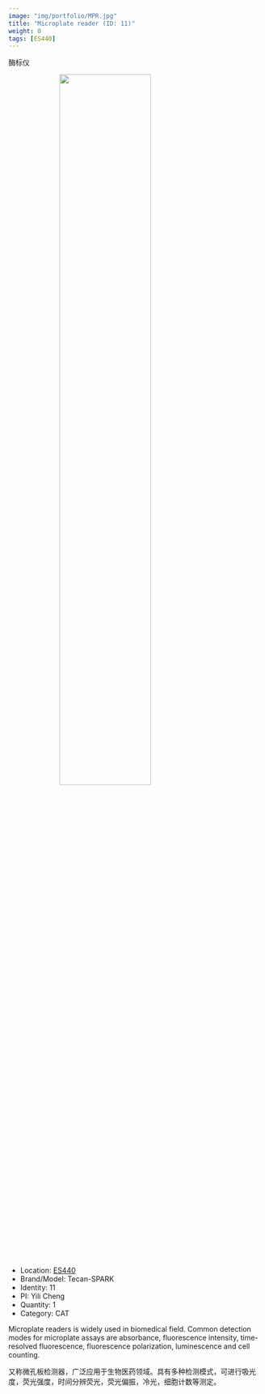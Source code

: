```yaml
---
image: "img/portfolio/MPR.jpg"
title: "Microplate reader (ID: 11)"
weight: 0
tags: [ES440]
---
```


酶标仪

<!--more-->

<img src="../../img/portfolio/MPR.jpg" width="60%" style="display: block; margin: auto;">

- Location: [ES440](../../tags/es440)
- Brand/Model: Tecan-SPARK
- Identity: 11
- PI: Yili Cheng
- Quantity: 1
- Category: CAT

Microplate readers is widely used in biomedical field. Common detection modes for microplate assays are absorbance, fluorescence intensity, time-resolved fluorescence, fluorescence polarization, luminescence and cell counting.

又称微孔板检测器，广泛应用于生物医药领域。具有多种检测模式，可进行吸光度，荧光强度，时间分辨荧光，荧光偏振，冷光，细胞计数等测定。


